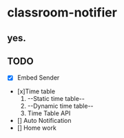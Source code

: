 # classroom-notifier
yes.
---
## TODO
- [x] Embed Sender
- [x]Time table
    1. --Static time table--
    2. --Dynamic time table--
    3. Time Table API
- [] Auto Notification
- [] Home work
